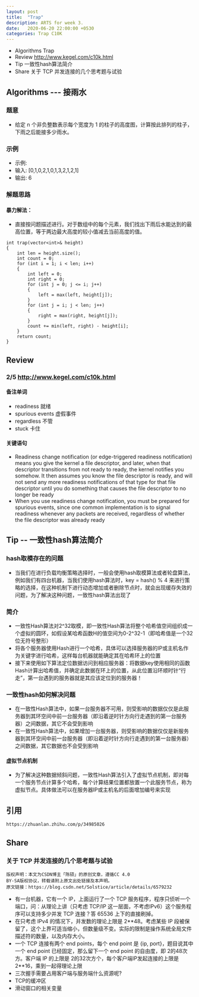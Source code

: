 ```yaml
---
layout: post
title:  "Trap"
description: ARTS for week 3.
date:   2020-06-20 22:00:00 +0530
categories: Trap C10K
---
```

- Algorithms Trap
- Review http://www.kegel.com/c10k.html
- Tip 一致性hash算法简介
- Share 关于 TCP 并发连接的几个思考题与试验

## Algorithms --- 接雨水
### 题意
- 给定 n 个非负整数表示每个宽度为 1 的柱子的高度图，计算按此排列的柱子，下雨之后能接多少雨水。
### 示例
- 示例:
- 输入: [0,1,0,2,1,0,1,3,2,1,2,1]
- 输出: 6
### 解题思路
#### 暴力解法：
- 直接按问题描述进行。对于数组中的每个元素，我们找出下雨后水能达到的最高位置，等于两边最大高度的较小值减去当前高度的值。
```
int trap(vector<int>& height) 
{
    int len = height.size();
	int count = 0;
	for (int i = 1; i < len; i++)
	{
		int left = 0;
		int right = 0;
		for (int j = 0; j <= i; j++)
		{
			left = max(left, height[j]);
		}
		for (int j = i; j < len; j++)
		{
			right = max(right, height[j]);
		}
		count += min(left, right) - height[i];
	}
	return count;
}
```

## Review
### 2/5 http://www.kegel.com/c10k.html
#### 备注单词
- readiness 就绪
- spurious events 虚假事件
- regardless 不管
- stuck 卡住
#### 关键语句
- Readiness change notification (or edge-triggered readiness notification) means you give the kernel a file descriptor, and later, when that descriptor transitions from not ready to ready, the kernel notifies you somehow. It then assumes you know the file descriptor is ready, and will not send any more readiness notifications of that type for that file descriptor until you do something that causes the file descriptor to no longer be ready
- When you use readiness change notification, you must be prepared for spurious events, since one common implementation is to signal readiness whenever any packets are received, regardless of whether the file descriptor was already ready

## Tip -- 一致性hash算法简介
### hash取模存在的问题
- 当我们在进行负载均衡策略选择时，一般会使用hash取模算法或者轮盘算法，例如我们有四台机器，当我们使用hash算法时，key = hash() % 4 来进行策略的选择，在这种机制下进行动态增加或者删除节点时，就会出现缓存失效的问题，为了解决这种问题，一致性hash算法出现了

### 简介
- 一致性Hash算法对2^32取模，即一致性Hash算法将整个哈希值空间组织成一个虚拟的圆环，如假设某哈希函数H的值空间为0-2^32-1（即哈希值是一个32位无符号整形）
- 将各个服务器使用Hash进行一个哈希，具体可以选择服务器的IP或主机名作为关键字进行哈希，这样每台机器就能确定其在哈希环上的位置
- 接下来使用如下算法定位数据访问到相应服务器：将数据key使用相同的函数Hash计算出哈希值，并确定此数据在环上的位置，从此位置沿环顺时针“行走”，第一台遇到的服务器就是其应该定位到的服务器！

### 一致性hash如何解决问题
- 在一致性Hash算法中，如果一台服务器不可用，则受影响的数据仅仅是此服务器到其环空间中前一台服务器（即沿着逆时针方向行走遇到的第一台服务器）之间数据，其它不会受到影响
- 在一致性Hash算法中，如果增加一台服务器，则受影响的数据仅仅是新服务器到其环空间中前一台服务器（即沿着逆时针方向行走遇到的第一台服务器）之间数据，其它数据也不会受到影响

#### 虚拟节点机制
- 为了解决这种数据倾斜问题，一致性Hash算法引入了虚拟节点机制，即对每一个服务节点计算多个哈希，每个计算结果位置都放置一个此服务节点，称为虚拟节点。具体做法可以在服务器IP或主机名的后面增加编号来实现

## 引用
```
https://zhuanlan.zhihu.com/p/34985026
```

## Share
### 关于 TCP 并发连接的几个思考题与试验
```
版权声明：本文为CSDN博主「陈硕」的原创文章，遵循CC 4.0 
BY-SA版权协议，转载请附上原文出处链接及本声明。
原文链接：https://blog.csdn.net/Solstice/article/details/6579232
```
- 有一台机器，它有一个 IP，上面运行了一个 TCP
服务程序，程序只侦听一个端口，问：从理论上讲（只考虑 TCP/IP 这一层面，不考虑IPv6）这个服务程序可以支持多少并发 TCP 连接？答 65536 上下的直接刷掉。
- 在只考虑 IPv4 的情况下，并发数的理论上限是 2**48。考虑某些 IP 段被保留了，这个上界可适当缩小，但数量级不变。实际的限制是操作系统全局文件描述符的数量，以及内存大小。
- 一个 TCP 连接有两个 end points，每个 end point 是 {ip, port}，题目说其中一个 end point 已经固定，那么留下一个 end point 的自由度，即 2的48次方。客户端 IP 的上限是 2的32次方个，每个客户端IP发起连接的上限是 2**16，乘到一起得理论上限
- 三次握手需要占用客户端与服务端什么资源呢?
- TCP的缓冲区
- 滑动窗口的相关变量